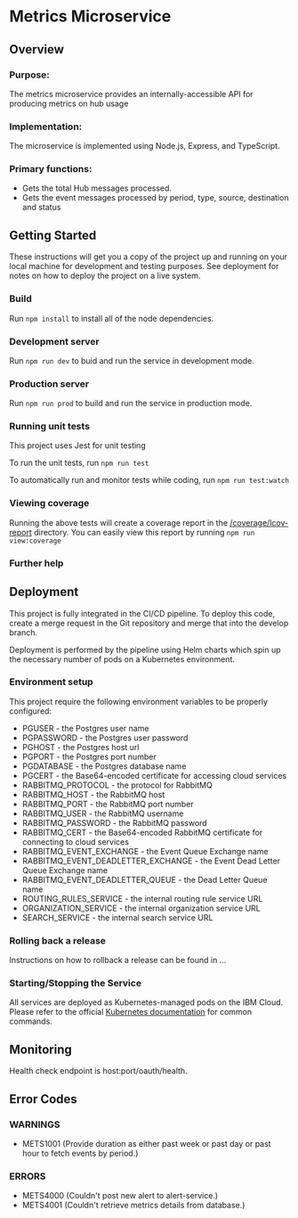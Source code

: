# Metrics Microservice

## Overview

### Purpose:

The metrics microservice provides an internally-accessible API for producing metrics on hub usage

### Implementation:

The microservice is implemented using Node.js, Express, and TypeScript.

### Primary functions:

- Gets the total Hub messages processed.
- Gets the event messages processed by period, type, source, destination and status

## Getting Started

These instructions will get you a copy of the project up and running on your local machine for development and testing purposes. See deployment for notes on how to deploy the project on a live system.

### Build

Run `npm install` to install all of the node dependencies.

### Development server

Run `npm run dev` to buid and run the service in development mode.

### Production server

Run `npm run prod` to build and run the service in production mode.

### Running unit tests

This project uses Jest for unit testing

To run the unit tests, run `npm run test`

To automatically run and monitor tests while coding, run `npm run test:watch`

### Viewing coverage

Running the above tests will create a coverage report in the [/coverage/lcov-report](./coverage/lcov-report/index.html)
directory. You can easily view this report by running `npm run view:coverage`

### Further help

## Deployment

This project is fully integrated in the CI/CD pipeline. To deploy this code, create a merge
request in the Git repository and merge that into the develop branch.

Deployment is performed by the pipeline using Helm charts which spin up the necessary number of pods on a Kubernetes environment.

### Environment setup

This project require the following environment variables to be properly configured:

- PGUSER - the Postgres user name
- PGPASSWORD - the Postgres user password
- PGHOST - the Postgres host url
- PGPORT - the Postgres port number
- PGDATABASE - the Postgres database name
- PGCERT - the Base64-encoded certificate for accessing cloud services
- RABBITMQ_PROTOCOL - the protocol for RabbitMQ
- RABBITMQ_HOST - the RabbitMQ host
- RABBITMQ_PORT - the RabbitMQ port number
- RABBITMQ_USER - the RabbitMQ username
- RABBITMQ_PASSWORD - the RabbitMQ password
- RABBITMQ_CERT - the Base64-encoded RabbitMQ certificate for connecting to cloud services
- RABBITMQ_EVENT_EXCHANGE - the Event Queue Exchange name
- RABBITMQ_EVENT_DEADLETTER_EXCHANGE - the Event Dead Letter Queue Exchange name
- RABBITMQ_EVENT_DEADLETTER_QUEUE - the Dead Letter Queue name
- ROUTING_RULES_SERVICE - the internal routing rule service URL
- ORGANIZATION_SERVICE - the internal organization service URL
- SEARCH_SERVICE - the internal search service URL

### Rolling back a release

Instructions on how to rollback a release can be found in ...

### Starting/Stopping the Service

All services are deployed as Kubernetes-managed pods on the IBM Cloud. Please refer to the official
[Kubernetes documentation](https://kubernetes.io/docs/reference/kubectl/cheatsheet/) for common commands.

## Monitoring

Health check endpoint is host:port/oauth/health.

## Error Codes

### WARNINGS

- METS1001 (Provide duration as either past week or past day or past hour to fetch events by period.)

### ERRORS

- METS4000 (Couldn't post new alert to alert-service.)
- METS4001 (Couldn't retrieve metrics details from database.)
